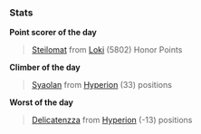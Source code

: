 

### Stats

**Point scorer of the day**
>[Steilomat](/#/character/Loki/560318) from [Loki](/#/ranking/Loki)  (5802) Honor Points


**Climber of the day**
>[Syaolan](/#/character/Hyperion/826512) from [Hyperion](/#/ranking/Hyperion)  (33) positions


**Worst of the day**
>[Delicatenzza](/#/character/Hyperion/516012) from [Hyperion](/#/ranking/Hyperion)  (-13) positions


